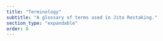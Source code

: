 ```yaml
---
title: "Terminology"
subtitle: "A glossary of terms used in Jito Restaking."
section_type: "expandable"
order: 8
---
```


